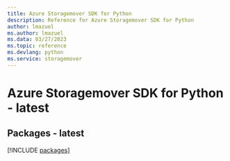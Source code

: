 ```yaml
---
title: Azure Storagemover SDK for Python
description: Reference for Azure Storagemover SDK for Python
author: lmazuel
ms.author: lmazuel
ms.data: 03/27/2023
ms.topic: reference
ms.devlang: python
ms.service: storagemover
---
```

# Azure Storagemover SDK for Python - latest
## Packages - latest
[!INCLUDE [packages](storagemover-index.md)]